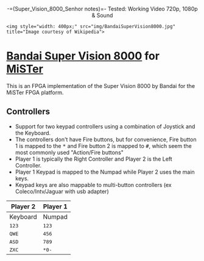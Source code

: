 <p align="center">
-=(Super_Vision_8000_Senhor notes)=-
Tested: Working Video 720p, 1080p & Sound

    <img style="width: 400px;" src="img/BandaiSuperVision8000.jpg" title="Image courtesy of Wikipedia">
</p>

# [Bandai Super Vision 8000](https://wikipedia.org/wiki/Bandai_Super_Vision_8000) for [MiSTer](https://mister-devel.github.io/MkDocs_MiSTer/)
This is an FPGA implementation of the Super Vision 8000 by Bandai for the MiSTer FPGA platform.

## Controllers
- Support for two keypad controllers using a combination of Joystick and the Keyboard.
- The controllers don't have Fire buttons, but for convenience, Fire button 1 is mapped to the <kbd>*</kbd> and Fire button 2 is mapped to <kbd>#</kbd>, which seem the most commonly used "Action/Fire buttons"
- Player 1 is typically the Right Controller and Player 2 is the Left Controller.
- Player 1 Keypad is mapped to the Numpad while Player 2 uses the main keys.
- Keypad keys are also mappable to multi-button controllers (ex Coleco/Intv/Jaguar with usb adapter)

Player 2 | Player 1
-------- | --------
Keyboard | Numpad
<kbd>1</kbd><kbd>2</kbd><kbd>3</kbd> | <kbd>1</kbd><kbd>2</kbd><kbd>3</kbd>
<kbd>Q</kbd><kbd>W</kbd><kbd>E</kbd> | <kbd>4</kbd><kbd>5</kbd><kbd>6</kbd>
<kbd>A</kbd><kbd>S</kbd><kbd>D</kbd> | <kbd>7</kbd><kbd>8</kbd><kbd>9</kbd>
<kbd>Z</kbd><kbd>X</kbd><kbd>C</kbd> | <kbd>*</kbd><kbd>0</kbd><kbd>-</kbd>

